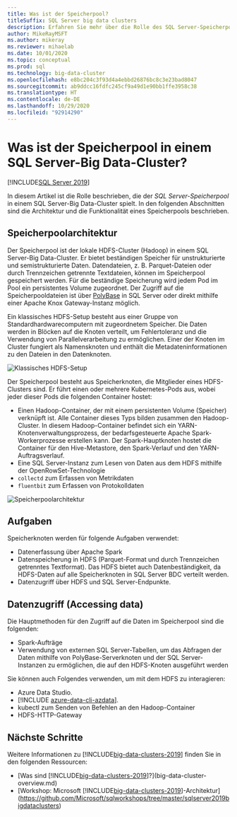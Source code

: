```yaml
---
title: Was ist der Speicherpool?
titleSuffix: SQL Server big data clusters
description: Erfahren Sie mehr über die Rolle des SQL Server-Speicherpools in einem Big Data-Cluster in SQL Server 2019 sowie über die Architektur und die Funktionalität eines SQL-Speicherpools.
author: MikeRayMSFT
ms.author: mikeray
ms.reviewer: mihaelab
ms.date: 10/01/2020
ms.topic: conceptual
ms.prod: sql
ms.technology: big-data-cluster
ms.openlocfilehash: e8bc204c3f93d4a4ebbd26876bc8c3e23bad8047
ms.sourcegitcommit: ab9ddcc16fdfc245cf9a49d1e90bb1ffe3958c38
ms.translationtype: HT
ms.contentlocale: de-DE
ms.lasthandoff: 10/29/2020
ms.locfileid: "92914290"
---
```

# <a name="what-is-the-storage-pool-in-a-sql-server-big-data-cluster"></a>Was ist der Speicherpool in einem SQL Server-Big Data-Cluster?

[!INCLUDE[SQL Server 2019](../includes/applies-to-version/sqlserver2019.md)]

In diesem Artikel ist die Rolle beschrieben, die der *SQL Server-Speicherpool* in einem SQL Server-Big Data-Cluster spielt. In den folgenden Abschnitten sind die Architektur und die Funktionalität eines Speicherpools beschrieben.

## <a name="storage-pool-architecture"></a>Speicherpoolarchitektur

Der Speicherpool ist der lokale HDFS-Cluster (Hadoop) in einem SQL Server-Big Data-Cluster. Er bietet beständigen Speicher für unstrukturierte und semistrukturierte Daten. Datendateien, z. B. Parquet-Dateien oder durch Trennzeichen getrennte Textdateien, können im Speicherpool gespeichert werden. Für die beständige Speicherung wird jedem Pod im Pool ein persistentes Volume zugeordnet. Der Zugriff auf die Speicherpooldateien ist über [PolyBase](../relational-databases/polybase/polybase-guide.md) in SQL Server oder direkt mithilfe einer Apache Knox Gateway-Instanz möglich.

Ein klassisches HDFS-Setup besteht aus einer Gruppe von Standardhardwarecomputern mit zugeordnetem Speicher. Die Daten werden in Blöcken auf die Knoten verteilt, um Fehlertoleranz und die Verwendung von Parallelverarbeitung zu ermöglichen. Einer der Knoten im Cluster fungiert als Namensknoten und enthält die Metadateninformationen zu den Dateien in den Datenknoten.

![Klassisches HDFS-Setup](media/concept-storage-pool/classic-hdfs-setup.png)

Der Speicherpool besteht aus Speicherknoten, die Mitglieder eines HDFS-Clusters sind. Er führt einen oder mehrere Kubernetes-Pods aus, wobei jeder dieser Pods die folgenden Container hostet:

- Einen Hadoop-Container, der mit einem persistenten Volume (Speicher) verknüpft ist. Alle Container dieses Typs bilden zusammen den Hadoop-Cluster. In diesem Hadoop-Container befindet sich ein YARN-Knotenverwaltungsprozess, der bedarfsgesteuerte Apache Spark-Workerprozesse erstellen kann. Der Spark-Hauptknoten hostet die Container für den Hive-Metastore, den Spark-Verlauf und den YARN-Auftragsverlauf.
- Eine SQL Server-Instanz zum Lesen von Daten aus dem HDFS mithilfe der OpenRowSet-Technologie
- `collectd` zum Erfassen von Metrikdaten
- `fluentbit` zum Erfassen von Protokolldaten

![Speicherpoolarchitektur](media/concept-storage-pool/scale-big-data-on-demand.png)

## <a name="responsibilities"></a>Aufgaben

Speicherknoten werden für folgende Aufgaben verwendet:

- Datenerfassung über Apache Spark
- Datenspeicherung in HDFS (Parquet-Format und durch Trennzeichen getrenntes Textformat). Das HDFS bietet auch Datenbeständigkeit, da HDFS-Daten auf alle Speicherknoten in SQL Server BDC verteilt werden.
- Datenzugriff über HDFS und SQL Server-Endpunkte.

## <a name="accessing-data"></a>Datenzugriff (Accessing data)

Die Hauptmethoden für den Zugriff auf die Daten im Speicherpool sind die folgenden:

- Spark-Aufträge
- Verwendung von externen SQL Server-Tabellen, um das Abfragen der Daten mithilfe von PolyBase-Serverknoten und der SQL Server-Instanzen zu ermöglichen, die auf den HDFS-Knoten ausgeführt werden

Sie können auch Folgendes verwenden, um mit dem HDFS zu interagieren:

- Azure Data Studio.
- [!INCLUDE [azure-data-cli-azdata](../includes/azure-data-cli-azdata.md)].
- kubectl zum Senden von Befehlen an den Hadoop-Container
- HDFS-HTTP-Gateway

## <a name="next-steps"></a>Nächste Schritte

Weitere Informationen zu [!INCLUDE[big-data-clusters-2019](../includes/ssbigdataclusters-ss-nover.md)] finden Sie in den folgenden Ressourcen:

- [Was sind [!INCLUDE[big-data-clusters-2019](../includes/ssbigdataclusters-ver15.md)]?](big-data-cluster-overview.md)
- [Workshop: Microsoft [!INCLUDE[big-data-clusters-2019](../includes/ssbigdataclusters-ss-nover.md)]-Architektur](https://github.com/Microsoft/sqlworkshops/tree/master/sqlserver2019bigdataclusters)
